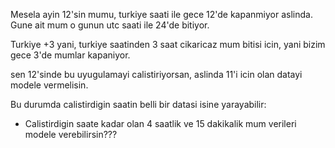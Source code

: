Mesela ayin 12'sin mumu, turkiye saati ile gece 12'de kapanmiyor aslinda. Gune ait mum o gunun utc saati ile 24'de bitiyor.

Turkiye +3 yani, turkiye saatinden 3 saat cikaricaz mum bitisi icin, yani bizim gece 3'de mumlar kapaniyor.

sen 12'sinde bu uyugulamayi calistiriyorsan, aslinda 11'i icin olan datayi modele vermelisin.

Bu durumda calistirdigin saatin belli bir datasi isine yarayabilir:
- Calistirdigin saate kadar olan 4 saatlik ve 15 dakikalik mum verileri modele verebilirsin???

